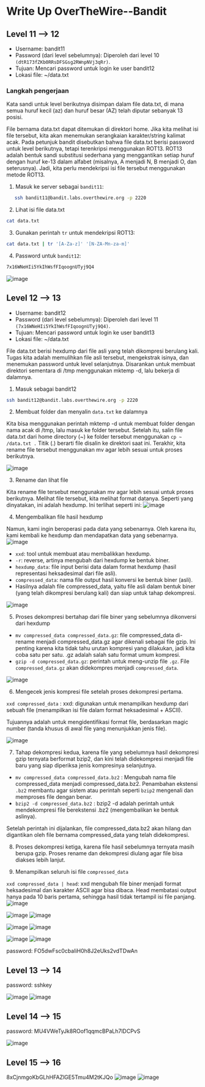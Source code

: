 # Write Up OverTheWire--Bandit

## Level 11 --> 12
- Username: bandit11
- Password (dari level sebelumnya): Diperoleh dari level 10 `(dtR173fZKb0RRsDFSGsg2RWnpNVj3qRr)`.
- Tujuan: Mencari password untuk login ke user bandit12
- Lokasi file: ~/data.txt


### Langkah pengerjaan

Kata sandi untuk level berikutnya disimpan dalam file data.txt, di mana semua huruf kecil (az) dan huruf besar (AZ) telah diputar sebanyak 13 posisi.

File bernama data.txt dapat ditemukan di direktori home. Jika kita melihat isi file tersebut, kita akan menemukan serangkaian karakter/string kalimat acak. Pada petunjuk bandit disebutkan bahwa file data.txt berisi password untuk level berikutnya, tetapi terenkripsi menggunakan ROT13. ROT13 adalah bentuk sandi substitusi sederhana yang menggantikan setiap huruf dengan huruf ke-13 dalam alfabet (misalnya, A menjadi N, B menjadi O, dan seterusnya). Jadi, kita perlu mendekripsi isi file tersebut menggunakan metode ROT13.

1. Masuk ke server sebagai `bandit11`:
```bash
   ssh bandit11@bandit.labs.overthewire.org -p 2220
```
2. Lihat isi file data.txt
```bash
cat data.txt
```
3. Gunakan perintah `tr` untuk mendekripsi ROT13:
```bash
cat data.txt | tr '[A-Za-z]' '[N-ZA-Mn-za-m]'
```
4. Password untuk `bandit12`:
```bash
7x16WNeHIi5YkIhWsfFIqoognUTyj9Q4
```

![image](https://github.com/user-attachments/assets/fe95e8bc-2305-4671-b74f-2bbab0051623)

## Level 12 --> 13
- Username: bandit12
- Password (dari level sebelumnya): Diperoleh dari level 11 `(7x16WNeHIi5YkIhWsfFIqoognUTyj9Q4)`.
- Tujuan: Mencari password untuk login ke user bandit13
- Lokasi file: ~/data.txt


File data.txt berisi hexdump dari file asli yang telah dikompresi berulang kali. Tugas kita adalah memulihkan file asli tersebut, mengekstrak isinya, dan menemukan password untuk level selanjutnya. Disarankan untuk membuat direktori sementara di /tmp menggunakan mktemp -d, lalu bekerja di dalamnya.

1. Masuk sebagai bandit12
```bash
ssh bandit12@bandit.labs.overthewire.org -p 2220
```

2. Membuat folder dan menyalin `data.txt` ke dalamnya

Kita bisa menggunakan perintah mktemp -d untuk membuat folder dengan nama acak di /tmp, lalu masuk ke folder tersebut. Setelah itu, salin file data.txt dari home directory (~) ke folder tersebut menggunakan `cp ~ /data.txt .` Titik (.) berarti file disalin ke direktori saat ini. Terakhir, kita rename file tersebut menggunakan mv agar lebih sesuai untuk proses berikutnya.

![image](https://github.com/user-attachments/assets/8920ba5f-5141-402b-9b94-27fd59fea8f3)

3. Rename dan lihat file

Kita rename file tersebut menggunakan mv agar lebih sesuai untuk proses berikutnya. Melihat file tersebut, kita melihat format datanya. Seperti yang dinyatakan, ini adalah hexdump. Ini terlihat seperti ini:
![image](https://github.com/user-attachments/assets/555dfca0-1991-4b16-aec9-78eafb383fe5)

4. Mengembalikan file hasil hexdump
   
Namun, kami ingin beroperasi pada data yang sebenarnya. Oleh karena itu, kami kembali ke hexdump dan mendapatkan data yang sebenarnya.
![image](https://github.com/user-attachments/assets/e0aabfa0-a632-4672-b7ea-5ecc1c02c68f)
- `xxd`: tool untuk membuat atau membalikkan hexdump.
- `-r`: reverse, artinya mengubah dari hexdump ke bentuk biner.
- `hexdump_data`: file input berisi data dalam format hexdump (hasil representasi heksadesimal dari file asli).
- `compressed_data`: nama file output hasil konversi ke bentuk biner (asli).
- Hasilnya adalah file compressed_data, yaitu file asli dalam bentuk biner (yang telah dikompresi berulang kali) dan siap untuk tahap dekompresi.

![image](https://github.com/user-attachments/assets/e4653ab0-6103-421e-9f89-26c3c7d5519a)

5. Proses dekompresi bertahap dari file biner yang sebelumnya dikonversi dari hexdump

- `mv compressed_data compressed_data.gz`: file compressed_data di-rename menjadi compressed_data.gz agar dikenali sebagai file gzip. Ini penting karena kita tidak tahu urutan kompresi yang dilakukan, jadi kita coba satu per satu. .gz adalah salah satu format umum kompresi.
- `gzip -d compressed_data.gz`: perintah untuk meng-unzip file `.gz`. File `compressed_data.gz` akan didekompres menjadi `compressed_data`.

![image](https://github.com/user-attachments/assets/cc0765a4-6647-4292-a367-a54500c34f6c)

6. Mengecek jenis kompresi file setelah proses dekompresi pertama.


`xxd compressed_data` : xxd: digunakan untuk menampilkan hexdump dari sebuah file (menampilkan isi file dalam format heksadesimal + ASCII).

Tujuannya adalah untuk mengidentifikasi format file, berdasarkan magic number (tanda khusus di awal file yang menunjukkan jenis file).

![image](https://github.com/user-attachments/assets/1437269b-e94e-4bf5-817e-ab57fb335a11)

7. Tahap dekompresi kedua, karena file yang sebelumnya hasil dekompresi gzip ternyata berformat bzip2, dan kini telah didekompresi menjadi file baru yang siap diperiksa jenis kompresinya selanjutnya.

- `mv compressed_data compressed_data.bz2` : Mengubah nama file compressed_data menjadi compressed_data.bz2. Penambahan ekstensi `.bz2` membantu agar sistem atau perintah seperti `bzip2` mengenali dan memproses file dengan benar.
- `bzip2 -d compressed_data.bz2` : bzip2 -d adalah perintah untuk mendekompresi file berekstensi .bz2 (mengembalikan ke bentuk aslinya).

Setelah perintah ini dijalankan, file compressed_data.bz2 akan hilang dan digantikan oleh file bernama compressed_data yang telah didekompresi.



8. Proses dekompresi ketiga, karena file hasil sebelumnya ternyata masih berupa gzip. Proses rename dan dekompresi diulang agar file bisa diakses lebih lanjut.


9. Menampilkan seluruh isi file `compressed_data`

`xxd compressed_data | head`: xxd mengubah file biner menjadi format heksadesimal dan karakter ASCII agar bisa dibaca. Head membatasi output hanya pada 10 baris pertama, sehingga hasil tidak tertampil isi file panjang.
![image](https://github.com/user-attachments/assets/f0ae242d-2a91-4696-9a21-5af324971b84)


![image](https://github.com/user-attachments/assets/17dd5d6e-20bd-4455-b0bf-3bee278dffd1)
![image](https://github.com/user-attachments/assets/b7f286a3-8106-4289-92b7-8ac6c30d109c)

![image](https://github.com/user-attachments/assets/a2345821-8e73-4fcf-9660-9558af50078d)
![image](https://github.com/user-attachments/assets/90222ece-ce83-49e9-a272-caabb64d0c51)


![image](https://github.com/user-attachments/assets/95db42e6-ef24-4664-bc43-0074345a464f)
![image](https://github.com/user-attachments/assets/55fb1246-f404-4b7c-b5be-62883940e43e)


password: FO5dwFsc0cbaIiH0h8J2eUks2vdTDwAn
## Level 13 --> 14
password: sshkey

![image](https://github.com/user-attachments/assets/60ec7971-f76f-4b2f-91b3-ee95cd378e52)
![image](https://github.com/user-attachments/assets/1ae5eb2d-e508-4ad6-b1b8-4956960d299d)


## Level 14 --> 15

password: MU4VWeTyJk8ROof1qqmcBPaLh7lDCPvS

![image](https://github.com/user-attachments/assets/a20a1a89-b0f3-40c0-b1c1-72a8db595834)




## Level 15 --> 16
8xCjnmgoKbGLhHFAZlGE5Tmu4M2tKJQo
![image](https://github.com/user-attachments/assets/86e5c02e-3292-4be3-8822-efd2ac253c6c)
![image](https://github.com/user-attachments/assets/e0ae7633-1546-4632-9d73-197b77c54b71)



